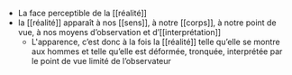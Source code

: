 - La face perceptible de la [[réalité]]  
- la [[réalité]] apparaît à nos [[sens]], à notre [[corps]], à notre point de vue, à nos moyens d’observation et d’[[interprétation]]  
	- L'apparence, c’est donc à la fois la [[réalité]] telle qu’elle se montre aux hommes et telle qu’elle est déformée, tronquée, interprétée par le point de vue limité de l’observateur